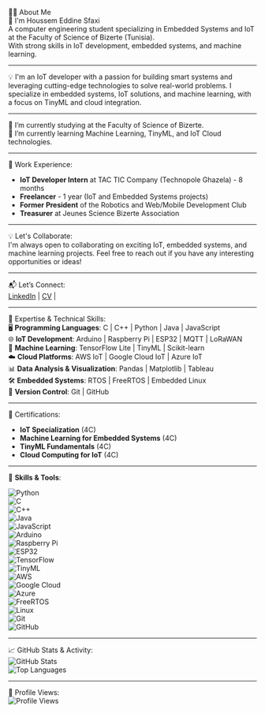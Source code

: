 👨‍💻 About Me  
👋 I'm Houssem Eddine Sfaxi  
A computer engineering student specializing in Embedded Systems and IoT at the Faculty of Science of Bizerte (Tunisia).  
With strong skills in IoT development, embedded systems, and machine learning.  

---
💡 I'm an IoT developer with a passion for building smart systems and leveraging cutting-edge technologies to solve real-world problems. I specialize in embedded systems, IoT solutions, and machine learning, with a focus on TinyML and cloud integration.  

---
🔭 I’m currently studying at the Faculty of Science of Bizerte.  
🌱 I’m currently learning Machine Learning, TinyML, and IoT Cloud technologies.  

---
💼 Work Experience:  
- **IoT Developer Intern** at TAC TIC Company (Technopole Ghazela) - 8 months  
- **Freelancer** - 1 year (IoT and Embedded Systems projects)  
- **Former President** of the Robotics and Web/Mobile Development Club  
- **Treasurer** at Jeunes Science Bizerte Association  

---
💡 Let's Collaborate:  
I'm always open to collaborating on exciting IoT, embedded systems, and machine learning projects. Feel free to reach out if you have any interesting opportunities or ideas!  

---
📬 Let’s Connect:  
[LinkedIn](#) | [CV](#) | 

---

🚀 Expertise & Technical Skills:  
🖥️ **Programming Languages**: C | C++ | Python | Java | JavaScript  
🌐 **IoT Development**: Arduino | Raspberry Pi | ESP32 | MQTT | LoRaWAN  
🤖 **Machine Learning**: TensorFlow Lite | TinyML | Scikit-learn  
☁️ **Cloud Platforms**: AWS IoT | Google Cloud IoT | Azure IoT  
📊 **Data Analysis & Visualization**: Pandas | Matplotlib | Tableau  
🛠️ **Embedded Systems**: RTOS | FreeRTOS | Embedded Linux  
🔄 **Version Control**: Git | GitHub  

---

🏅 Certifications:  
- **IoT Specialization** (4C)  
- **Machine Learning for Embedded Systems** (4C)  
- **TinyML Fundamentals** (4C)  
- **Cloud Computing for IoT** (4C)  

---

🔧 **Skills & Tools**:  

![Python](https://img.shields.io/badge/Python-3776AB?style=for-the-badge&logo=python&logoColor=white)  
![C](https://img.shields.io/badge/C-00599C?style=for-the-badge&logo=c&logoColor=white)  
![C++](https://img.shields.io/badge/C%2B%2B-00599C?style=for-the-badge&logo=c%2B%2B&logoColor=white)  
![Java](https://img.shields.io/badge/Java-ED8B00?style=for-the-badge&logo=openjdk&logoColor=white)  
![JavaScript](https://img.shields.io/badge/JavaScript-F7DF1E?style=for-the-badge&logo=javascript&logoColor=black)  
![Arduino](https://img.shields.io/badge/Arduino-00979D?style=for-the-badge&logo=arduino&logoColor=white)  
![Raspberry Pi](https://img.shields.io/badge/Raspberry%20Pi-A22846?style=for-the-badge&logo=raspberrypi&logoColor=white)  
![ESP32](https://img.shields.io/badge/ESP32-E7352C?style=for-the-badge&logo=espressif&logoColor=white)  
![TensorFlow](https://img.shields.io/badge/TensorFlow-FF6F00?style=for-the-badge&logo=tensorflow&logoColor=white)  
![TinyML](https://img.shields.io/badge/TinyML-FF6F00?style=for-the-badge&logo=tensorflow&logoColor=white)  
![AWS](https://img.shields.io/badge/AWS-232F3E?style=for-the-badge&logo=amazonaws&logoColor=white)  
![Google Cloud](https://img.shields.io/badge/Google%20Cloud-4285F4?style=for-the-badge&logo=googlecloud&logoColor=white)  
![Azure](https://img.shields.io/badge/Azure-0089D6?style=for-the-badge&logo=microsoftazure&logoColor=white)  
![FreeRTOS](https://img.shields.io/badge/FreeRTOS-00979D?style=for-the-badge&logo=freertos&logoColor=white)  
![Linux](https://img.shields.io/badge/Linux-FCC624?style=for-the-badge&logo=linux&logoColor=black)  
![Git](https://img.shields.io/badge/Git-F05032?style=for-the-badge&logo=git&logoColor=white)  
![GitHub](https://img.shields.io/badge/GitHub-181717?style=for-the-badge&logo=github&logoColor=white)   

---

📈 GitHub Stats & Activity:  
![GitHub Stats](https://github-readme-stats.vercel.app/api?username=yourusername&show_icons=true&theme=dark)  
![Top Languages](https://github-readme-stats.vercel.app/api/top-langs/?username=yourusername&layout=compact&theme=dark)  
 

---

👀 Profile Views:  
![Profile Views](https://komarev.com/ghpvc/?username=yourusername&color=blue)  
